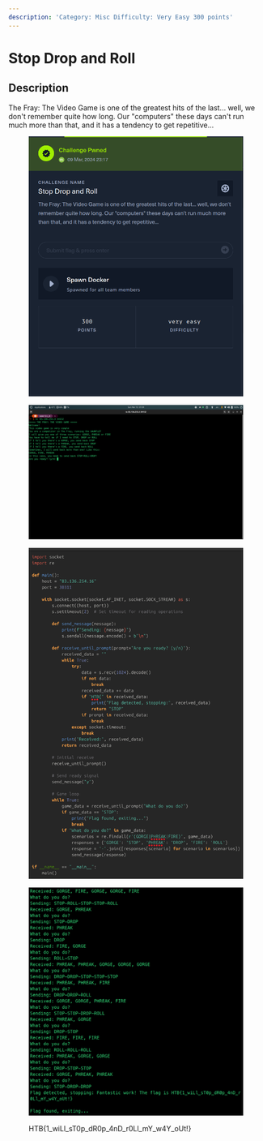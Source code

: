 ```yaml
---
description: 'Category: Misc Difficulty: Very Easy 300 points'
---
```


# Stop Drop and Roll

## Description &#x20;

The Fray: The Video Game is one of the greatest hits of the last... well, we don't remember quite how long. Our "computers" these days can't run much more than that, and it has a tendency to get repetitive...

<figure><img src="../.gitbook/assets/image (130).png" alt=""><figcaption></figcaption></figure>

<figure><img src="../.gitbook/assets/Pasted image (2).png" alt=""><figcaption></figcaption></figure>

<figure><img src="../.gitbook/assets/image (26).png" alt=""><figcaption></figcaption></figure>

<figure><img src="../.gitbook/assets/flag (2).png" alt=""><figcaption><p>HTB{1_wiLl_sT0p_dR0p_4nD_r0Ll_mY_w4Y_oUt!}</p></figcaption></figure>
